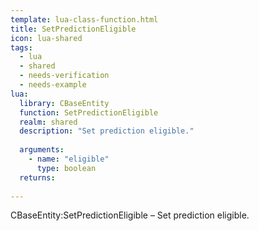 ```yaml
---
template: lua-class-function.html
title: SetPredictionEligible
icon: lua-shared
tags:
  - lua
  - shared
  - needs-verification
  - needs-example
lua:
  library: CBaseEntity
  function: SetPredictionEligible
  realm: shared
  description: "Set prediction eligible."
  
  arguments:
    - name: "eligible"
      type: boolean
  returns:
    
---
```


<div class="lua__search__keywords">
CBaseEntity:SetPredictionEligible &#x2013; Set prediction eligible.
</div>
